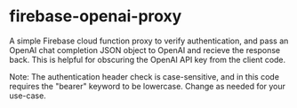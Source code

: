 # firebase-openai-proxy

A simple Firebase cloud function proxy to verify authentication, and pass an OpenAI chat completion JSON object to OpenAI and recieve the response back. This is helpful for obscuring the OpenAI API key from the client code.

Note: The authentication header check is case-sensitive, and in this code requires the "bearer" keyword to be lowercase. Change as needed for your use-case.
